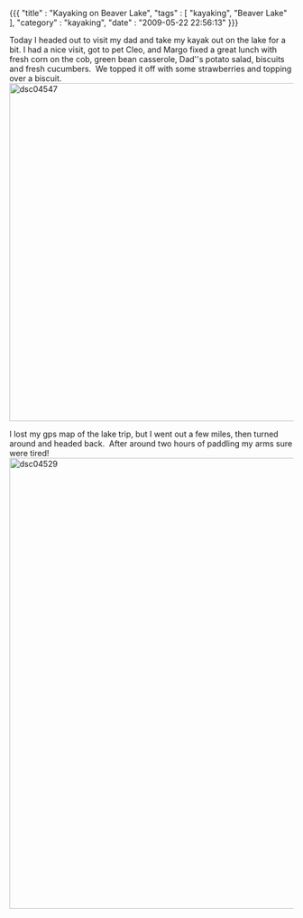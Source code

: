 {{{ "title" : "Kayaking on Beaver Lake", "tags" : [ "kayaking", "Beaver Lake" ], "category" : "kayaking", "date" : "2009-05-22 22:56:13" }}}

Today I headed out to visit my dad and take my kayak out on the lake for a bit. I had a nice visit, got to pet Cleo, and Margo fixed a great lunch with fresh corn on the cob, green bean casserole, Dad''s potato salad, biscuits and fresh cucumbers.  We topped it off with some strawberries and topping over a biscuit.<a href="https://s3.amazonaws.com/mark-ott-info/images/blog/2009/05/dsc04547.jpg"><img class="size-full wp-image-94 alignnone" title="dsc04547" src="https://s3.amazonaws.com/mark-ott-info/images/blog/2009/05/dsc04547.jpg" alt="dsc04547" width="800" height="600" /></a>

I lost my gps map of the lake trip, but I went out a few miles, then turned around and headed back.  After around two hours of paddling my arms sure were tired!<a href="https://s3.amazonaws.com/mark-ott-info/images/blog/2009/05/dsc04529.jpg"><img class="size-full wp-image-93 alignnone" title="dsc04529" src="https://s3.amazonaws.com/mark-ott-info/images/blog/2009/05/dsc04529.jpg" alt="dsc04529" width="600" height="800" /></a>